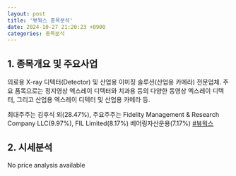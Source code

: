 ```yaml
---
layout: post
title: '뷰웍스 종목분석'
date: 2024-10-27 21:20:23 +0900
categories: 종목분석
---
```


## 1. 종목개요 및 주요사업

의료용 X-ray 디텍터(Detector) 및 산업용 이미징 솔루션(산업용 카메라) 전문업체. 주요 품목으로는 정지영상 엑스레이 디텍터와 치과용 등의 다양한 동영상 엑스레이 디텍터, 그리고 산업용 엑스레이 디텍터 및 산업용 카메라 등.

최대주주는 김후식 외(28.47%), 주요주주는 Fidelity Management & Research Company LLC(9.97%), FIL Limited(8.17%) 베어링자산운용(7.17%)
[#뷰웍스](#)

## 2. 시세분석

No price analysis available
